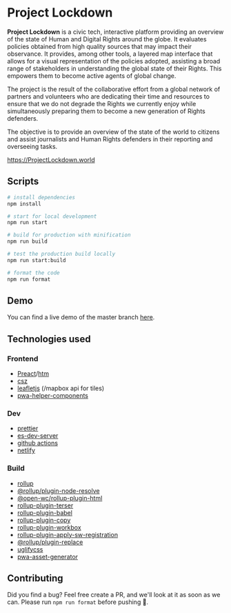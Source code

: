 # Project Lockdown

**Project Lockdown** is a civic tech, interactive platform providing an overview of the state of Human and  Digital Rights around the globe. It evaluates policies obtained from high quality sources that may impact their observance. It provides, among other tools, a layered map interface that allows for a visual representation of the policies adopted, assisting a broad range of stakeholders in understanding the global state of their Rights. This empowers them to become active agents of global change.

The project is the result of the collaborative effort from a global network of partners and volunteers who are dedicating their time and resources to ensure that we do not degrade the Rights we currently enjoy while simultaneously preparing them to become a new generation of Rights defenders.

The objective is to provide an overview of the state of the world to citizens and assist journalists and Human Rights defenders in their reporting and overseeing tasks.

https://ProjectLockdown.world

## Scripts

```bash
# install dependencies
npm install

# start for local development
npm run start

# build for production with minification
npm run build

# test the production build locally
npm run start:build

# format the code
npm run format
```

## Demo

You can find a live demo of the master branch [here](https://zen-joliot-eeb856.netlify.com).

## Technologies used

### Frontend
- [Preact](https://preactjs.com/)/[htm](https://github.com/developit/htm)
- [csz](https://github.com/lukejacksonn/csz)
- [leafletjs](https://leafletjs.com/) (/mapbox api for tiles)
- [pwa-helper-components](https://github.com/thepassle/pwa-helpers)

### Dev
- [prettier](https://prettier.io/)
- [es-dev-server](https://open-wc.org/developing/es-dev-server.html)
- [github actions](https://github.com/features/actions)
- [netlify](https://www.netlify.com/)

### Build
- [rollup](https://rollupjs.org/guide/en/)
- [@rollup/plugin-node-resolve](https://www.npmjs.com/package/@rollup/plugin-node-resolve)
- [@open-wc/rollup-plugin-html](https://github.com/open-wc/open-wc/tree/master/packages/rollup-plugin-html)
- [rollup-plugin-terser](https://www.npmjs.com/package/rollup-plugin-terser)
- [rollup-plugin-babel](https://github.com/rollup/rollup-plugin-babel)
- [rollup-plugin-copy](https://www.npmjs.com/package/rollup-plugin-copy)
- [rollup-plugin-workbox](https://www.npmjs.com/package/rollup-plugin-workbox)
- [rollup-plugin-apply-sw-registration](https://github.com/thepassle/rollup-plugin-apply-sw-registration)
- [@rollup/plugin-replace](https://www.npmjs.com/package/@rollup/plugin-replace)
- [uglifycss](https://www.npmjs.com/package/uglifycss)
- [pwa-asset-generator](https://github.com/onderceylan/pwa-asset-generator)

## Contributing

Did you find a bug? Feel free create a PR, and we'll look at it as soon as we can. Please run `npm run format` before pushing 🙂.
